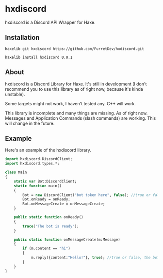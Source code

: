# hxdiscord

hxdiscord is a Discord API Wrapper for Haxe.
## Installation

`haxelib git hxdiscord https://github.com/FurretDev/hxdiscord.git`

`haxelib install hxdiscord 0.0.1`

## About

hxdiscord is a Discord Library for Haxe. It's still in development (I don't recommend you to use this library as of right now, because it's kinda unstable).


Some targets might not work, I haven't tested any. C++ will work.


This library is incomplete and many things are missing. As of right now. Messages and Application Commands (slash commands) are working. This will change in the future.


## Example

Here's an example of the hxdiscord library.

```haxe
import hxdiscord.DiscordClient;
import hxdiscord.types.*;

class Main
{
    static var Bot:DiscordClient;
    static function main()
    {
        Bot = new DiscordClient("bot token here", false); //true or false, enables or disables debug mode.
        Bot.onReady = onReady;
        Bot.onMessageCreate = onMessageCreate;
    }

    public static function onReady()
    {
        trace("The bot is ready");
    }

    public static function onMessageCreate(m:Message)
    {
        if (m.content == "hi")
        {
            m.reply({content:"Hello!"}, true); //true or false, the bot will mention the user
        }
    }
}
